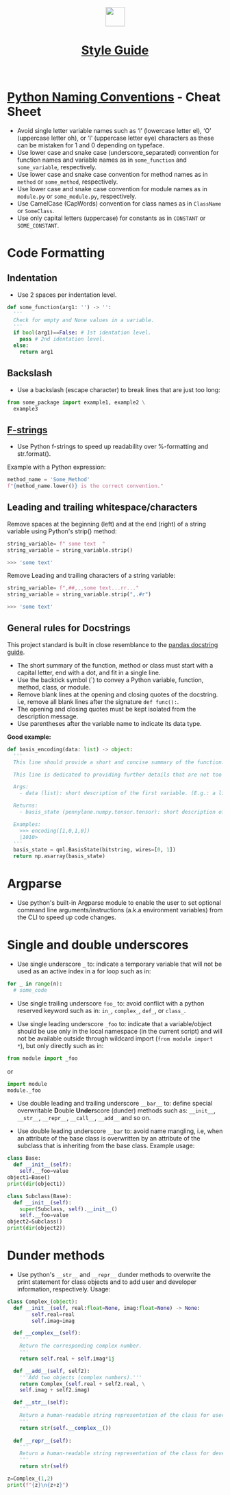 <div align="center">
  <a href="#"><img valign="middle" height="45px" src="https://img.icons8.com/puzzle" width="45" hspace="0px" vspace="0px"> <h1> Style Guide </h1></a>
</div>
<br>

# [Python Naming Conventions](https://pep8.org/#prescriptive-naming-conventions) - Cheat Sheet

* Avoid single letter variable names such as ‘l’ (lowercase letter el), ‘O’ (uppercase letter oh), or ‘I’ (uppercase letter eye) characters as these can be mistaken for 1 and 0 depending on typeface.
* Use lower case and snake case (underscore_separated) convention for function names and variable names as in `some_function` and `some_variable`, respectively.
* Use lower case and snake case convention for method names as in `method` or `some_method`, respectively.
* Use lower case and snake case convention for module names as in `module.py` or `some_module.py`, respectively.
* Use CamelCase (CapWords) convention for class names as in `ClassName` or `SomeClass`.
* Use only capital letters (uppercase) for constants as in `CONSTANT` or `SOME_CONSTANT`.


# Code Formatting

## Indentation

- Use 2 spaces per indentation level.

```python
def some_function(arg1: '') -> '':
  '''
  Check for empty and None values in a variable.
  '''
  if bool(arg1)==False: # 1st identation level.
    pass # 2nd identation level.
  else:
    return arg1
```

## Backslash

- Use a backslash (escape character) to break lines that are just too long:

```python
from some_package import example1, example2 \
  example3
```

## [F-strings](https://realpython.com/python-f-strings/#f-strings-a-new-and-improved-way-to-format-strings-in-python)

- Use Python f-strings to speed up readability over %-formatting and str.format().

Example with a Python expression:
```python
method_name = 'Some_Method'
f"{method_name.lower()} is the correct convention."
```

## Leading and trailing whitespace/characters

Remove spaces at the beginning (left) and at the end (right) of a string variable using Python's strip() method:

```python
string_variable= f" some text  "
string_variable = string_variable.strip()
```
```python
>>> 'some text'
```
Remove Leading and trailing characters of a string variable:

```python
string_variable= f",##,,,some text...rr..."
string_variable = string_variable.strip(",.#r")
```
```python
>>> 'some text'
```

## General rules for Docstrings

This project standard is built in close resemblance to the [pandas docstring guide](https://pandas.pydata.org/docs/development/contributing_docstring.html).

- The short summary of the function, method or class must start with a capital letter, end with a dot, and fit in a single line.
- Use the backtick symbol (\`) to convey a Python variable, function, method, class, or module.
- Remove blank lines at the opening and closing quotes of the docstring. i.e, remove all blank lines after the signature `def func():`.
- The opening and closing quotes must be kept isolated from the description message.
- Use parentheses after the variable name to indicate its data type.

**Good example:**
```python
def basis_encoding(data: list) -> object:
  '''
  This line should provide a short and concise summary of the function. Example: Add up two integer numbers.

  This line is dedicated to providing further details that are not too verbose.

  Args:
    - data (list): short description of the first variable. (E.g.: a list of float numbers representing a particular bitstring).

  Returns:
    - basis_state (pennylane.numpy.tensor.tensor): short description of the return. (E.g.: the corresponding qubit state vector in the Z-basis also known as the computational (canonical) basis).

  Examples:
    >>> encoding([1,0,1,0])
    |1010>
  '''
  basis_state = qml.BasisState(bitstring, wires=[0, 1])
  return np.asarray(basis_state)
```

# Argparse

- Use python's built-in Argparse module to enable the user to set optional command line arguments/instructions (a.k.a environment variables) from the CLI to speed up code changes.

# Single and double underscores

- Use single underscore `_` to: indicate a temporary variable that will not be used as an active index in a for loop such as in: 
```python 
for _ in range(n):
  # some_code
```
     
- Use single trailing underscore `foo_` to: avoid conflict with a python reserved keyword such as in: `in_`, `complex_`, `def_`, or `class_`.

- Use single leading underscore `_foo` to: indicate that a variable/object should be use only in the local namespace (in the current script) and will not be available outside through wildcard import (`from module import *`), but only directly such as in: 
```python 
from module import _foo
```
or 
```python 
import module
module._foo
```    

- Use double leading and trailing underscore `__bar__` to: define special overwritable **D**ouble **Under**score (dunder) methods such as: `__init__`, `__str__`, `__repr__`, `__call__`, `__add__` and so on.

- Use double leading underscore `__bar` to: avoid name mangling, i.e, when an attribute of the base class is overwritten by an attribute of the subclass that is inheriting from the base class. Example usage: 
```python 
class Base:
  def __init__(self):
    self.__foo=value
object1=Base()
print(dir(object1))
```    
```python 
class Subclass(Base):
  def __init__(self):
    super(Subclass, self).__init__()
    self.__foo=value
object2=Subclass()
print(dir(object2))
```    
# Dunder methods

- Use python's `__str__` and `__repr__` dunder methods to overwrite the print statement for class objects and to add user and developer information, respectively. Usage:

```python
class Complex_(object):
  def __init__(self, real:float=None, imag:float=None) -> None:
        self.real=real
        self.imag=imag

  def __complex__(self):
    '''
    Return the corresponding complex number.
    '''
    return self.real + self.imag*1j

  def __add__(self, self2):
    '''Add two objects (complex numbers).'''
    return Complex_(self.real + self2.real, \
    self.imag + self2.imag)

  def __str__(self):
    '''
    Return a human-readable string representation of the class for users.
    '''
    return str(self.__complex__())
  
  def __repr__(self):
    '''
    Return a human-readable string representation of the class for developers.
    '''    
    return str(self)

z=Complex_(1,2)
print(f"{z}\n{z+z}")
```